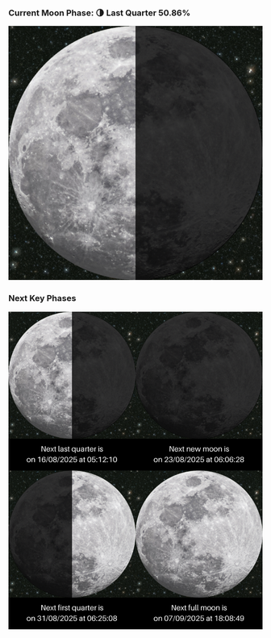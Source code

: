 ### Current Moon Phase: 🌗 Last Quarter 50.86%
![Moon Phase](moonphase.png)
### Next Key Phases
![Gallery](gallery.png)